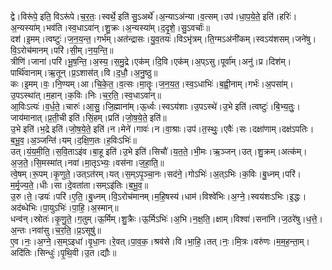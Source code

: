 

  
द्वे।विरू॑पे॒ इति॒ विऽरू॑पे।च॒र॒तः॒।स्वर्थे॒ इति॑ सु॒ऽअर्थे॑।अ॒न्याऽअ॑न्या।व॒त्सम्।उप॑।धा॒प॒ये॒ते॒ इति॑।हरिः॑।अ॒न्यस्या॑म्।भव॑ति।स्व॒धाऽवा॑न्।शु॒क्रः।अ॒न्यस्या॑म्।द॒दृ॒शे॒।सु॒ऽवर्चाः॑॥  
दश॑।इ॒मम्।त्वष्टुः॑।ज॒न॒य॒न्त॒।गर्भ॑म्।अत॑न्द्रासः।यु॒व॒तयः॑।विऽभृ॑त्रम्।ति॒ग्मऽअ॑नी॑कम्।स्वऽय॑शसम्।जने॑षु।वि॒ऽरोच॑मानम्।परि॑।सी॒म्।न॒य॒न्ति॒॥  
त्रीणि॑।जाना॑।परि॑।भू॒ष॒न्ति॒।अ॒स्य॒।स॒मु॒द्रे।एक॑म्।दि॒वि।एक॑म्।अ॒प्ऽसु।पूर्वा॑म्।अनु॑।प्र।दिश॑म्।पार्थि॑वानाम्।ऋ॒तून्।प्र॒ऽशास॑त्।वि।द॒धौ॒।अ॒नु॒ष्ठु॥  
कः।इ॒मम्।वः॒।नि॒ण्यम्।आ।चि॒के॒त॒।व॒त्सः।मा॒तॄः।ज॒न॒य॒त॒।स्व॒ऽधाभिः॑।ब॒ह्वी॒नाम्।गर्भः॑।अ॒पसा॑म्।उ॒पऽस्था॑त्।म॒हान्।क॒विः।निः।च॒र॒ति॒।स्व॒धाऽवा॑न्॥  
आ॒विःऽत्यः॑।व॒र्ध॒ते॒।चारुः॑।आ॒सु॒।जि॒ह्माना॑म्।ऊ॒र्ध्वः।स्वऽय॑शाः।उ॒पऽस्थे॑।उ॒भे इति॑।त्वष्टुः॑।बि॒भ्य॒तुः॒।जाय॑मानात्।प्र॒ती॒ची इति॑।सिं॒हम्।प्रति॑।जो॒ष॒ये॒ते॒ इति॑॥  
उ॒भे इति॑।भ॒द्रे इति॑।जो॒ष॒ये॒ते॒ इति॑।न।मेने॑।गावः॑।न।वा॒श्राः।उप॑।त॒स्थुः॒।एवैः॑।सः।दक्षा॑णाम्।दक्ष॑ऽपतिः।ब॒भू॒व॒।अ॒ञ्जन्ति॑।यम्।द॒क्षि॒ण॒तः।ह॒विःऽभिः॑॥  
उत्।यं॒य॒मी॒ति॒।स॒वि॒ताऽइ॑व।बा॒हू इति॑।उ॒भे इति॑।सिचौ॑।य॒त॒ते॒।भी॒मः।ऋ॒ञ्जन्।उत्।शु॒क्रम्।अत्क॑म्।अ॒ज॒ते॒।सि॒मस्मा॑त्।नवा॑।मा॒तृऽभ्यः॒।वस॑ना।ज॒हा॒ति॒॥  
त्वे॒षम्।रू॒पम्।कृ॒णुते॒।उत्ऽत॑रम्।यत्।स॒म्ऽपृ॒ञ्चा॒नः।सद॑ने॒।गोऽभिः॑।अ॒त्ऽभिः।क॒विः।बु॒ध्नम्।परि॑।म॒र्मृ॒ज्य॒ते॒।धीः।सा।दे॒वता॑ता।सम्ऽइ॑तिः।ब॒भू॒व॒॥  
उ॒रु।ते॒।ज्रयः॑।परि॑।ए॒ति॒।बु॒ध्नम्।वि॒ऽरोच॑मानम्।म॒हि॒षस्य॑।धाम॑।विश्वे॑भिः।अ॒ग्ने॒।स्वय॑शःऽभिः।इ॒द्धः।अद॑ब्धेभिः।पा॒युऽभिः॑।पा॒हि॒।अ॒स्मान्॥  
धन्व॑न्।स्रोतः॑।कृ॒णु॒ते॒।ग॒तुम्।ऊ॒र्मिम्।शु॒क्रैः।ऊ॒र्मिऽभिः॑।अ॒भि।न॒क्ष॒ति॒।क्षाम्।विश्वा॑।सना॑नि।ज॒ठरे॑षु।ध॒त्ते॒।अ॒न्तः।नवा॑सु।च॒र॒ति॒।प्र॒ऽसूषु॑॥  
ए॒व।नः॒।अ॒ग्ने॒।स॒म्ऽइधा॑।वृ॒धा॒नः।रे॒वत्।पा॒व॒क॒।श्रव॑से।वि।भा॒हि॒।तत्।नः॒।मि॒त्रः।वरु॑णः।म॒म॒ह॒न्ता॒म्।अदि॑तिः।सिन्धुः॑।पृ॒थि॒वी।उ॒त।द्यौः॥  
